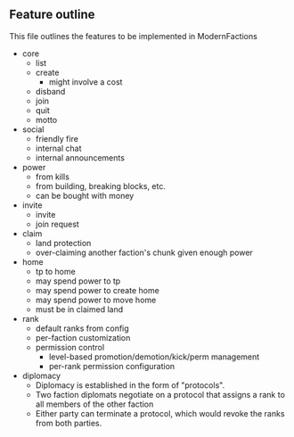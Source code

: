 ## Feature outline
This file outlines the features to be implemented in ModernFactions

- core
  - list
  - create
    - might involve a cost
  - disband
  - join
  - quit
  - motto
- social
  - friendly fire
  - internal chat
  - internal announcements
- power
  - from kills
  - from building, breaking blocks, etc.
  - can be bought with money
- invite
  - invite
  - join request
- claim
  - land protection
  - over-claiming another faction's chunk given enough power
- home
  - tp to home
  - may spend power to tp
  - may spend power to create home
  - may spend power to move home
  - must be in claimed land
- rank
  - default ranks from config
  - per-faction customization
  - permission control
    - level-based promotion/demotion/kick/perm management
    - per-rank permission configuration
- diplomacy
  - Diplomacy is established in the form of "protocols".
  - Two faction diplomats negotiate on a protocol that assigns a rank to all members of the other faction
  - Either party can terminate a protocol, which would revoke the ranks from both parties. 

